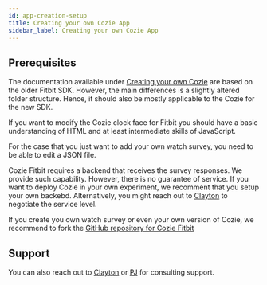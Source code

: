 ```yaml
---
id: app-creation-setup
title: Creating your own Cozie App
sidebar_label: Creating your own Cozie App
---
```


## Prerequisites

The documentation available under [Creating your own Cozie](app-creation-setup) are based on the older Fitbit SDK. However, the main differences is a slightly altered folder structure. Hence, it should also be mostly applicable to the Cozie for the new SDK.

If you want to modify the Cozie clock face for Fitbit you should have a basic understanding of HTML and at least intermediate skills of JavaScript. 

For the case that you just want to add your own watch survey, you need to be able to edit a JSON file.

Cozie Fitbit requires a backend that receives the survey responses. We provide such capability. However, there is no guarantee of service. If you want to deploy Cozie in your own experiment, we recomment that you setup your own backebd. Alternatively, you might reach out to [Clayton](mailto:clayton@nus.edu.sg) to negotiate the service level.

If you create you own watch survey or even your own version of Cozie, we recommend to fork the [GitHub repository for Cozie Fitbit](https://github.com/cozie-app/cozie)

## Support
You can also reach out to [Clayton](mailto:clayton@nus.edu.sg) or [PJ](mailto:p.jayathissa@gmail.com) for consulting support.

